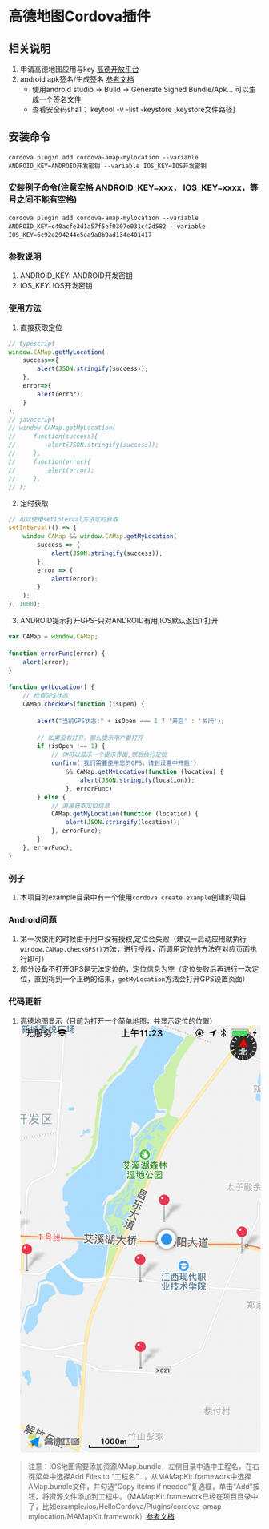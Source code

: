 # 高德地图Cordova插件

## 相关说明
1. 申请高德地图应用与key [高德开放平台](https://lbs.amap.com)
2. android apk签名/生成签名 [参考文档](https://lbs.amap.com/faq/top/hot-questions/249)
    * 使用android studio -> Build -> Generate Signed Bundle/Apk... 可以生成一个签名文件
    * 查看安全码sha1： keytool -v -list -keystore [keystore文件路径]

## 安装命令
`cordova plugin add cordova-amap-mylocation --variable ANDROID_KEY=ANDROID开发密钥 --variable IOS_KEY=IOS开发密钥`

### 安装例子命令(注意空格 ANDROID_KEY=xxx， IOS_KEY=xxxx，等号之间不能有空格)
`cordova plugin add cordova-amap-mylocation --variable ANDROID_KEY=c40acfe3d1a57f5ef0307e031c42d582 --variable IOS_KEY=6c92e294244e5ea9a8b9ad134e401417`

### 参数说明
1. ANDROID_KEY:   ANDROID开发密钥
2. IOS_KEY:   IOS开发密钥

### 使用方法
1. 直接获取定位
```typescript
// typescript
window.CAMap.getMyLocation(
    success=>{
        alert(JSON.stringify(success));
    },
    error=>{
        alert(error);
    }
);
// javascript
// window.CAMap.getMyLocation(
//     function(success){
//         alert(JSON.stringify(success));
//     },
//     function(error){
//         alert(error);
//     },
// );
```

2. 定时获取
```javascript
// 可以使用setInterval方法定时获取
setInterval(() => {
    window.CAMap && window.CAMap.getMyLocation(
        success => {
            alert(JSON.stringify(success));
        },
        error => {
            alert(error);
        }
    );
}, 1000);
```

3. ANDROID提示打开GPS-只对ANDROID有用,IOS默认返回1:打开
```javascript
var CAMap = window.CAMap;

function errorFunc(error) {
    alert(error);
}

function getLocation() {
    // 检查GPS状态
    CAMap.checkGPS(function (isOpen) {

        alert("当前GPS状态:" + isOpen === 1 ? '开启' : '关闭');

        // 如果没有打开，那么提示用户要打开
        if (isOpen !== 1) {
            // 你可以显示一个提示界面,然后执行定位
            confirm('我们需要使用您的GPS，请到设置中开启')
                && CAMap.getMyLocation(function (location) {
                    alert(JSON.stringify(location));
                }, errorFunc)
        } else {
            // 直接获取定位信息
            CAMap.getMyLocation(function (location) {
                alert(JSON.stringify(location));
            }, errorFunc);
        }
    }, errorFunc);
}
```

### 例子
1. 本项目的example目录中有一个使用`cordova create example`创建的项目

### Android问题
1. 第一次使用的时候由于用户没有授权,定位会失败（建议一启动应用就执行`window.CAMap.checkGPS()`方法，进行授权，而调用定位的方法在对应页面执行即可）
2. 部分设备不打开GPS是无法定位的，定位信息为空（定位失败后再进行一次定位，直到得到一个正确的结果，`getMyLocation`方法会打开GPS设置页面）

### 代码更新
1. 高德地图显示（目前为打开一个简单地图，并显示定位的位置）
![IOS预览图](preview.png)
> 注意：IOS地图需要添加资源AMap.bundle，左侧目录中选中工程名，在右键菜单中选择Add Files to “工程名”…，从MAMapKit.framework中选择AMap.bundle文件，并勾选“Copy items if needed”复选框，单击“Add”按钮，将资源文件添加到工程中。（MAMapKit.framework已经在项目目录中了，比如example/ios/HelloCordova/Plugins/cordova-amap-mylocation/MAMapKit.framework）[参考文档](https://lbs.amap.com/api/ios-sdk/guide/create-project/manual-configuration)
